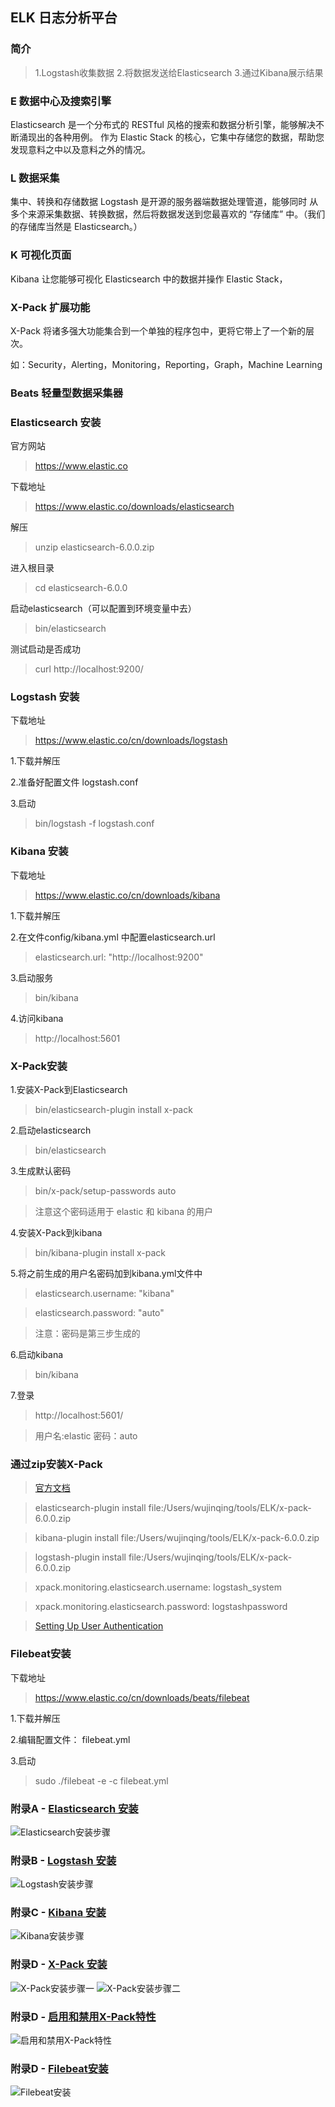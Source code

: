 ## ELK 日志分析平台

### 简介

> 1.Logstash收集数据
> 2.将数据发送给Elasticsearch
> 3.通过Kibana展示结果

### E 数据中心及搜索引擎
Elasticsearch 是一个分布式的 RESTful 风格的搜索和数据分析引擎，能够解决不断涌现出的各种用例。
作为 Elastic Stack 的核心，它集中存储您的数据，帮助您发现意料之中以及意料之外的情况。

### L 数据采集

集中、转换和存储数据
Logstash 是开源的服务器端数据处理管道，能够同时 从多个来源采集数据、转换数据，然后将数据发送到您最喜欢的 “存储库” 中。（我们的存储库当然是 Elasticsearch。）

### K 可视化页面

Kibana 让您能够可视化 Elasticsearch 中的数据并操作 Elastic Stack，

### X-Pack 扩展功能
X-Pack 将诸多强大功能集合到一个单独的程序包中，更将它带上了一个新的层次。

如：Security，Alerting，Monitoring，Reporting，Graph，Machine Learning

### Beats 轻量型数据采集器


### Elasticsearch 安装

官方网站
> https://www.elastic.co

下载地址
> https://www.elastic.co/downloads/elasticsearch

解压
> unzip elasticsearch-6.0.0.zip

进入根目录
> cd elasticsearch-6.0.0

启动elasticsearch（可以配置到环境变量中去）
> bin/elasticsearch

测试启动是否成功
> curl http://localhost:9200/

### Logstash 安装
下载地址
> https://www.elastic.co/cn/downloads/logstash

1.下载并解压

2.准备好配置文件 logstash.conf

3.启动
> bin/logstash -f logstash.conf


### Kibana 安装
下载地址
> https://www.elastic.co/cn/downloads/kibana

1.下载并解压

2.在文件config/kibana.yml 中配置elasticsearch.url
> elasticsearch.url: "http://localhost:9200"

3.启动服务
> bin/kibana

4.访问kibana
> http://localhost:5601






### X-Pack安装

1.安装X-Pack到Elasticsearch
> bin/elasticsearch-plugin install x-pack

2.启动elasticsearch
> bin/elasticsearch

3.生成默认密码
> bin/x-pack/setup-passwords auto

> 注意这个密码适用于 elastic 和 kibana 的用户

4.安装X-Pack到kibana
> bin/kibana-plugin install x-pack

5.将之前生成的用户名密码加到kibana.yml文件中
> elasticsearch.username: "kibana"

> elasticsearch.password:  "auto"

> 注意：密码是第三步生成的

6.启动kibana
> bin/kibana


7.登录
> http://localhost:5601/   

> 用户名:elastic 密码：auto

### 通过zip安装X-Pack

> [官方文档](https://www.elastic.co/guide/en/elasticsearch/reference/6.0/installing-xpack-es.html)

> elasticsearch-plugin install file:/Users/wujinqing/tools/ELK/x-pack-6.0.0.zip

> kibana-plugin install file:/Users/wujinqing/tools/ELK/x-pack-6.0.0.zip

> logstash-plugin install file:/Users/wujinqing/tools/ELK/x-pack-6.0.0.zip

> xpack.monitoring.elasticsearch.username: logstash_system
  
> xpack.monitoring.elasticsearch.password: logstashpassword

> [Setting Up User Authentication](https://www.elastic.co/guide/en/x-pack/6.0/setting-up-authentication.html)


### Filebeat安装
下载地址
> https://www.elastic.co/cn/downloads/beats/filebeat

1.下载并解压

2.编辑配置文件： filebeat.yml 

3.启动

> sudo ./filebeat -e -c filebeat.yml


### 附录A - [Elasticsearch 安装](https://www.elastic.co/downloads/elasticsearch)
![Elasticsearch安装步骤](doc/img/Elasticsearch安装步骤.png)

### 附录B - [Logstash 安装](https://www.elastic.co/cn/downloads/logstash)
![Logstash安装步骤](doc/img/Logstash安装步骤.png)

### 附录C - [Kibana 安装](https://www.elastic.co/cn/downloads/kibana)
![Kibana安装步骤](doc/img/Kibana安装步骤.png)

### 附录D - [X-Pack 安装](https://www.elastic.co/cn/downloads/x-pack)
![X-Pack安装步骤一](doc/img/X-Pack安装步骤一.png)
![X-Pack安装步骤二](doc/img/X-Pack安装步骤二.png)

### 附录D - [启用和禁用X-Pack特性](https://www.elastic.co/guide/en/x-pack/current/installing-xpack.html#xpack-installing-offline)
![启用和禁用X-Pack特性](doc/img/启用和禁用X-Pack特性.png)

### 附录D - [Filebeat安装](https://www.elastic.co/cn/downloads/beats/filebeat)
![Filebeat安装](doc/img/Filebeat安装步骤.png)


























